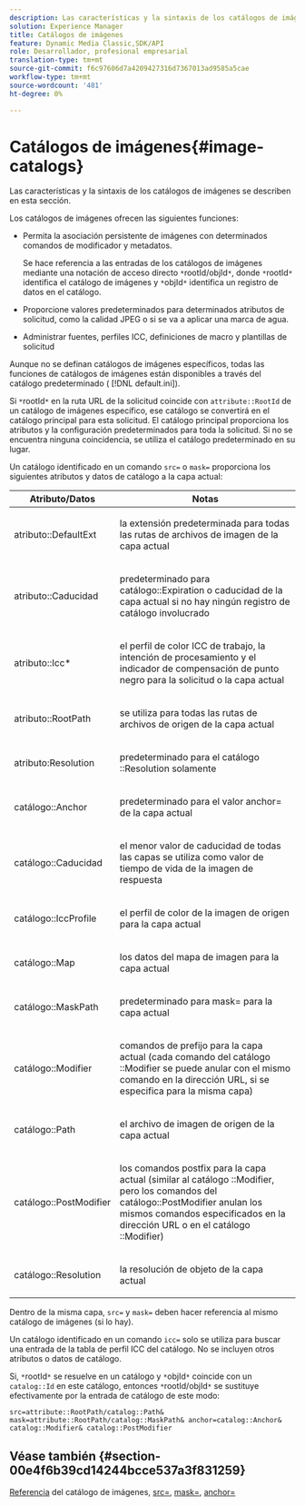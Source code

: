 ```yaml
---
description: Las características y la sintaxis de los catálogos de imágenes se describen en esta sección.
solution: Experience Manager
title: Catálogos de imágenes
feature: Dynamic Media Classic,SDK/API
role: Desarrollador, profesional empresarial
translation-type: tm+mt
source-git-commit: f6c97606d7a4209427316d7367013ad9585a5cae
workflow-type: tm+mt
source-wordcount: '481'
ht-degree: 0%

---
```



# Catálogos de imágenes{#image-catalogs}

Las características y la sintaxis de los catálogos de imágenes se describen en esta sección.

Los catálogos de imágenes ofrecen las siguientes funciones:

* Permita la asociación persistente de imágenes con determinados comandos de modificador y metadatos.

   Se hace referencia a las entradas de los catálogos de imágenes mediante una notación de acceso directo `*`rootId/objId`*`, donde `*`rootId`*` identifica el catálogo de imágenes y `*`objId`*` identifica un registro de datos en el catálogo.
* Proporcione valores predeterminados para determinados atributos de solicitud, como la calidad JPEG o si se va a aplicar una marca de agua.
* Administrar fuentes, perfiles ICC, definiciones de macro y plantillas de solicitud

Aunque no se definan catálogos de imágenes específicos, todas las funciones de catálogos de imágenes están disponibles a través del catálogo predeterminado ( [!DNL default.ini]).

Si `*`rootId`*` en la ruta URL de la solicitud coincide con `attribute::RootId` de un catálogo de imágenes específico, ese catálogo se convertirá en el catálogo principal para esta solicitud. El catálogo principal proporciona los atributos y la configuración predeterminados para toda la solicitud. Si no se encuentra ninguna coincidencia, se utiliza el catálogo predeterminado en su lugar.

Un catálogo identificado en un comando `src=` o `mask=` proporciona los siguientes atributos y datos de catálogo a la capa actual:

<table id="table_D3FA66EA5D054745900DE5A120885AA8"> 
 <thead> 
  <tr> 
   <th class="entry"> <b> Atributo/Datos</b> </th> 
   <th class="entry"> <b> Notas</b> </th> 
  </tr> 
 </thead>
 <tbody> 
  <tr> 
   <td> <p> <span class="codeph"> atributo::DefaultExt</span> </p> </td> 
   <td> <p> la extensión predeterminada para todas las rutas de archivos de imagen de la capa actual </p> </td> 
  </tr> 
  <tr> 
   <td> <p> <span class="codeph"> atributo::Caducidad</span> </p> </td> 
   <td> <p> predeterminado para <span class="codeph"> catálogo::Expiration</span> o caducidad de la capa actual si no hay ningún registro de catálogo involucrado </p> </td> 
  </tr> 
  <tr> 
   <td> <p> <span class="codeph"> atributo::Icc*</span> </p> </td> 
   <td> <p> el perfil de color ICC de trabajo, la intención de procesamiento y el indicador de compensación de punto negro para la solicitud o la capa actual </p> </td> 
  </tr> 
  <tr> 
   <td> <p> <span class="codeph"> atributo::RootPath</span> </p> </td> 
   <td> <p> se utiliza para todas las rutas de archivos de origen de la capa actual </p> </td> 
  </tr> 
  <tr> 
   <td> <p> <span class="codeph"> atributo:Resolution</span> </p> </td> 
   <td> <p> predeterminado para el catálogo <span class="codeph">::Resolution</span> solamente </p> </td> 
  </tr> 
  <tr> 
   <td> <p> <span class="codeph"> catálogo::Anchor</span> </p> </td> 
   <td> <p> predeterminado para el valor <span class="codeph"> anchor=</span> de la capa actual </p> </td> 
  </tr> 
  <tr> 
   <td> <p> <span class="codeph"> catálogo::Caducidad</span> </p> </td> 
   <td> <p> el menor valor de caducidad de todas las capas se utiliza como valor de tiempo de vida de la imagen de respuesta </p> </td> 
  </tr> 
  <tr> 
   <td> <p> <span class="codeph"> catálogo::IccProfile</span> </p> </td> 
   <td> <p> el perfil de color de la imagen de origen para la capa actual </p> </td> 
  </tr> 
  <tr> 
   <td> <p> <span class="codeph"> catálogo::Map</span> </p> </td> 
   <td> <p> los datos del mapa de imagen para la capa actual </p> </td> 
  </tr> 
  <tr> 
   <td> <p> <span class="codeph"> catálogo::MaskPath</span> </p> </td> 
   <td> <p> predeterminado para <span class="codeph"> mask=</span> para la capa actual </p> </td> 
  </tr> 
  <tr> 
   <td> <p> <span class="codeph"> catálogo::Modifier</span> </p> </td> 
   <td> <p> comandos de prefijo para la capa actual (cada comando del catálogo <span class="codeph">::Modifier</span> se puede anular con el mismo comando en la dirección URL, si se especifica para la misma capa) </p> </td> 
  </tr> 
  <tr> 
   <td> <p> <span class="codeph"> catálogo::Path</span> </p> </td> 
   <td> <p> el archivo de imagen de origen de la capa actual </p> </td> 
  </tr> 
  <tr> 
   <td> <p> <span class="codeph"> catálogo::PostModifier</span> </p> </td> 
   <td> <p> los comandos postfix para la capa actual (similar al catálogo <span class="codeph">::Modifier</span>, pero los comandos del <span class="codeph"> catálogo::PostModifier</span> anulan los mismos comandos especificados en la dirección URL o en el catálogo <span class="codeph">::Modifier</span>) </p> </td> 
  </tr> 
  <tr> 
   <td> <p> <span class="codeph"> catálogo::Resolution</span> </p> </td> 
   <td> <p> la resolución de objeto de la capa actual </p> </td> 
  </tr> 
 </tbody> 
</table>

Dentro de la misma capa, `src=` y `mask=` deben hacer referencia al mismo catálogo de imágenes (si lo hay).

Un catálogo identificado en un comando `icc=` solo se utiliza para buscar una entrada de la tabla de perfil ICC del catálogo. No se incluyen otros atributos o datos de catálogo.

Si, `*`rootId`*` se resuelve en un catálogo y `*`objId`*` coincide con un `catalog::Id` en este catálogo, entonces `*`rootId/objId`*` se sustituye efectivamente por la entrada de catálogo de este modo:

`src=attribute::RootPath/catalog::Path& mask=attribute::RootPath/catalog::MaskPath& anchor=catalog::Anchor& catalog::Modifier& catalog::PostModifier`

## Véase también {#section-00e4f6b39cd14244bcce537a3f831259}

[Referencia](../../../../../is-api/image-catalog/image-serving-api-ref/c-image-catalog-reference/c-overview/c-overview.md#concept-9ce2b6a133de45f783e95cabc5810ac3) del catálogo de imágenes,  [src=](../../../../../is-api/http-ref/image-serving-api-ref/c-http-protocol-reference/c-command-reference/r-src.md#reference-f6506637778c4c69bf106a7924a91ab1),  [mask=](../../../../../is-api/http-ref/image-serving-api-ref/c-http-protocol-reference/c-command-reference/r-mask.md#reference-922254e027404fb890b850e2723ee06e),  [anchor=](../../../../../is-api/http-ref/image-serving-api-ref/c-http-protocol-reference/c-command-reference/r-anchor.md#reference-6661e548ab284b82828d8d94c8ddeb7c)
